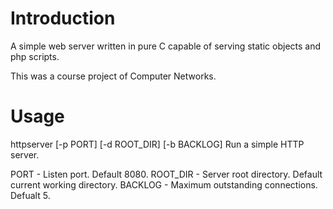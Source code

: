 Introduction
============
A simple web server written in pure C capable of serving static objects and php scripts.

This was a course project of Computer Networks.


Usage
=====

httpserver [-p PORT] [-d ROOT_DIR] [-b BACKLOG]
Run a simple HTTP server.

PORT - Listen port. Default 8080.
ROOT_DIR - Server root directory. Default current working directory.
BACKLOG - Maximum outstanding connections. Defualt 5.

